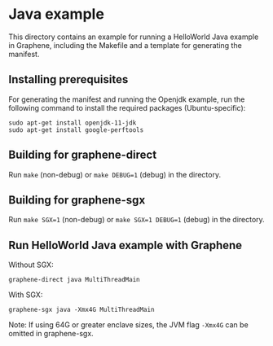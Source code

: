 # Java example

This directory contains an example for running a HelloWorld Java example in Graphene,
including the Makefile and a template for generating the manifest.

## Installing prerequisites

For generating the manifest and running the Openjdk example, run the
following command to install the required packages (Ubuntu-specific):

    sudo apt-get install openjdk-11-jdk
    sudo apt-get install google-perftools

## Building for graphene-direct

Run `make` (non-debug) or `make DEBUG=1` (debug) in the directory.

## Building for graphene-sgx

Run `make SGX=1` (non-debug) or `make SGX=1 DEBUG=1` (debug) in the directory.

## Run HelloWorld Java example with Graphene

Without SGX:

    graphene-direct java MultiThreadMain

With SGX:

    graphene-sgx java -Xmx4G MultiThreadMain

Note: If using 64G or greater enclave sizes, the JVM flag `-Xmx4G` can be omitted in graphene-sgx.
